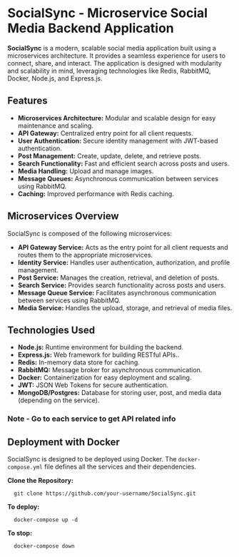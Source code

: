 # SocialSync - Microservice Social Media Backend Application

**SocialSync** is a modern, scalable social media application built using a microservices architecture. It provides a seamless experience for users to connect, share, and interact. The application is designed with modularity and scalability in mind, leveraging technologies like Redis, RabbitMQ, Docker, Node.js, and Express.js.

## Features
- **Microservices Architecture:** Modular and scalable design for easy maintenance and scaling.
- **API Gateway:** Centralized entry point for all client requests.
- **User Authentication:** Secure identity management with JWT-based authentication.
- **Post Management:** Create, update, delete, and retrieve posts.
- **Search Functionality:** Fast and efficient search across posts and users.
- **Media Handling:** Upload and manage images.
- **Message Queues:** Asynchronous communication between services using RabbitMQ.
- **Caching:** Improved performance with Redis caching.

## Microservices Overview
SocialSync is composed of the following microservices:

- **API Gateway Service:** Acts as the entry point for all client requests and routes them to the appropriate microservices.
- **Identity Service:** Handles user authentication, authorization, and profile management.
- **Post Service:** Manages the creation, retrieval, and deletion of posts.
- **Search Service:** Provides search functionality across posts and users.
- **Message Queue Service:** Facilitates asynchronous communication between services using RabbitMQ.
- **Media Service:** Handles the upload, storage, and retrieval of media files.

## Technologies Used

- **Node.js:** Runtime environment for building the backend.
- **Express.js:** Web framework for building RESTful APIs..
- **Redis:** In-memory data store for caching.
- **RabbitMQ:** Message broker for asynchronous communication.
- **Docker:** Containerization for easy deployment and scaling.
- **JWT:** JSON Web Tokens for secure authentication.
- **MongoDB/Postgres:** Database for storing user, post, and media data (depending on the service).

### **Note -** Go to each service to get API related info

## Deployment with Docker

SocialSync is designed to be deployed using Docker. The `docker-compose.yml` file defines all the services and their dependencies.

**Clone the Repository:**
```
  git clone https://github.com/your-username/SocialSync.git
```

**To deploy:**
```
  docker-compose up -d
```

**To stop:**
```
  docker-compose down
```
